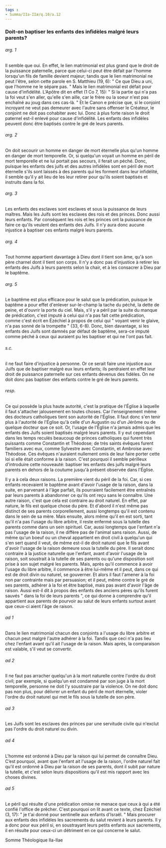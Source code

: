 ```yaml
---
tags : 
- Summa/IIa-IIæ/q.10/a.12
---
```


### Doit-on baptiser les enfants des infidèles malgré leurs parents?

###### arg. 1
Il semble que oui. En effet, le lien matrimonial est plus grand que le droit de la puissance paternelle, parce que celui-ci peut être défait par l'homme lorsqu'un fils de famille devient majeur; tandis que le lien matrimonial ne peut l'être, selon cette parole en S. Matthieu (19, 6): " Ce que Dieu a uni, que l'homme ne le sépare pas. " Mais le lien matrimonial est défait pour cause d'infidélité. L'Apôtre dit en effet (1 Co 7, 15): " Si la partie qui n'a pas la foi veut s'en aller, qu'elle s'en aille, car le frère ou la soeur n'est pas enchaîné au joug dans ces cas-là. " Et le Canon e précise que, si le conjoint incroyant ne veut pas demeurer avec l'autre sans offenser le Créateur, le conjoint ne doit pas cohabiter avec lui. Donc à plus forte raison le droit paternel est-il enlevé pour cause d'infidélité. Les enfants des infidèles peuvent donc être baptisés contre le gré de leurs parents. 

###### arg. 2
On doit secourir un homme en danger de mort éternelle plus qu'un homme en danger de mort temporelle. Or, si quelqu'un voyait un homme en péril de mort temporelle et ne lui portait pas secours, il ferait un péché. Donc, puisque les enfants des juifs et des autres infidèles sont en péril de mort éternelle s'ils sont laissés à des parents qui les forment dans leur infidélité, il semble qu'il y ait lieu de les leur retirer pour qu'ils soient baptisés et instruits dans la foi. 

###### arg. 3
Les enfants des esclaves sont esclaves et sous la puissance de leurs maîtres. Mais les Juifs sont les esclaves des rois et des princes. Donc aussi leurs enfants. Par conséquent les rois et les princes ont la puissance de faire ce qu'ils veulent des enfants des Juifs. Il n'y aura donc aucune injustice à baptiser ces enfants malgré leurs parents. 

###### arg. 4
Tout homme appartient davantage à Dieu dont il tient son âme, qu'à son père charnel dont il tient son corps. Il n'y a donc pas d'injustice à retirer les enfants des Juifs à leurs parents selon la chair, et à les consacrer à Dieu par le baptême. 

###### arg. 5
Le baptême est plus efficace pour le salut que la prédication, puisque le baptême a pour effet d'enlever sur-le-champ la tache du péché, la dette de peine, et d'ouvrir la porte du ciel. Mais, s'il y a péril par la suite du manque de prédication, c'est imputé à celui qui n'a pas fait cette prédication, comme c'est écrit en Ézéchiel à propos de celui qui " voyant venir le glaive, n'a pas sonné de la trompette " (33, 6-8). Donc, bien davantage, si les enfants des Juifs sont damnés par défaut de baptême, sera-ce imputé comme péché à ceux qui auraient pu les baptiser et qui ne l'ont pas fait. 

###### s.c.
il ne faut faire d'injustice à personne. Or ce serait faire une injustice aux Juifs que de baptiser malgré eux leurs enfants; ils perdraient en effet leur droit de puissance paternelle sur ces enfants devenus des fidèles. On ne doit donc pas baptiser des enfants contre le gré de leurs parents. 

###### resp.
Ce qui possède la plus haute autorité, c'est la pratique de l'Église à laquelle il faut s'attacher jalousement en toutes choses. Car l'enseignement même des docteurs catholiques tient son autorité de l'Église. Il faut donc s'en tenir plus à l'autorité de l'Église qu'à celle d'un Augustin ou d'un Jérôme ou de quelque docteur que ce soit. Or, l'usage de l'Église n'a jamais admis que les enfants des Juifs soient baptisés malgré leurs parents. Il y eut cependant dans les temps reculés beaucoup de princes catholiques qui furent très puissants comme Constantin et Théodose; de très saints évêques furent familiers avec eux, comme Sylvestre avec Constantin, et Ambroise avec Théodose. Ces évêques n'auraient nullement omis de leur faire porter cette loi si elle était conforme à la raison. C'est pourquoi il semble périlleux d'introduire cette nouveauté: baptiser les enfants des juifs malgré leurs parents en dehors de la coutume jusqu'à présent observée dans l'Église. 

Il y a à cela deux raisons. La première vient du péril de la foi. Car, si ces enfants recevaient le baptême avant d'avoir l'usage de la raison, dans la suite, en parvenant à l'âge parfait, ils pourraient facilement être entraînés par leurs parents à abandonner ce qu'ils ont reçu sans le connaître. Une autre raison, c'est que cela est contraire au droit naturel. En effet, par nature, le fils est quelque chose du père. Et d'abord il n'est même pas distinct de ses parents corporellement, aussi longtemps qu'il est contenu dans le sein de sa mère. Mais ensuite, alors même qu'il en est sorti, tant qu'il n'a pas l'usage du libre arbitre, il reste enfermé sous la tutelle des parents comme dans un sein spirituel. Car, aussi longtemps que l'enfant n'a pas l'usage de la raison, il ne diffère pas de l'animal sans raison. Aussi, de même qu'un boeuf ou un cheval appartient en droit civil à quelqu'un qui s'en sert quand il veut, de même est-il de droit naturel que le fils avant d'avoir l'usage de la raison demeure sous la tutelle du père. Il serait donc contraire à la justice naturelle que l'enfant, avant d'avoir l'usage de la raison, soit soustrait à la tutelle de ses parents ou qu'une disposition soit prise à son sujet malgré les parents. Mais, après qu'il commence à avoir l'usage du libre arbitre, il commence à être lui-même et il peut, dans ce qui est de droit divin ou naturel, se gouverner. Et alors il faut l'amener à la foi non par contrainte mais par persuasion; et il peut, même contre le gré de ses parents, adhérer à la foi et être baptisé, mais pas avant d'avoir l'âge de raison. Aussi est-il dit à propos des enfants des anciens pères qu'ils furent sauvés " dans la foi de leurs parents ", ce qui donne à comprendre qu'il appartient aux parents de pourvoir au salut de leurs enfants surtout avant que ceux-ci aient l'âge de raison. 

###### ad 1
Dans le lien matrimonial chacun des conjoints a l'usage du libre arbitre et chacun peut malgré l'autre adhérer à la foi. Tandis que ceci n'a pas lieu chez l'enfant avant qu'il ait l'usage de la raison. Mais après, la comparaison est valable, s'il veut se convertir. 

###### ad 2
Il ne faut pas arracher quelqu'un à la mort naturelle contre l'ordre du droit civil; par exemple, si quelqu'un est condamné par son juge à la mort temporelle, personne ne doit l'y soustraire par la violence. On ne doit donc pas non plus, pour délivrer un enfant du péril de mort éternelle, violer l'ordre du droit naturel qui met le fils sous la tutelle de son père. 

###### ad 3
Les Juifs sont les esclaves des princes par une servitude civile qui n'exclut pas l'ordre du droit naturel ou divin. 

###### ad 4
L'homme est ordonné à Dieu par la raison qui lui permet de connaître Dieu. C’est pourquoi, avant que l'enfant ait l'usage de la raison, l'ordre naturel fait qu'il est ordonné à Dieu par la raison de ses parents, dont il subit par nature la tutelle, et c'est selon leurs dispositions qu'il est mis rapport avec les choses divines. 

###### ad 5
Le péril qui résulte d'une prédication omise ne menace que ceux à qui a été confié l'office de prêcher. C'est pourquoi on lit avant ce texte, chez Ézéchiel (3, 17): " je t'ai donné pour sentinelle aux enfants d'Israël. " Mais procurer aux enfants des infidèles les sacrements du salut revient à leurs parents. Il y a donc pour eux péril si, en soustrayant leurs petits enfants aux sacrements, il en résulte pour ceux-ci un détriment en ce qui concerne le salut. 

Somme Théologique IIa-IIae 

